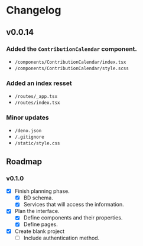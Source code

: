 # Changelog

## v0.0.14

### Added the `ContributionCalendar` component.

- `/components/ContributionCalendar/index.tsx`
- `/components/ContributionCalendar/style.scss`

### Added an index resset

- `/routes/_app.tsx`
- `/routes/index.tsx`

### Minor updates

- `/deno.json`
- `/.gitignore`
- `/static/style.css`

## Roadmap

### v0.1.0

- [x] Finish planning phase.
  - [x] BD schema.
  - [x] Services that will access the information.
- [x] Plan the interface.
  - [x] Define components and their properties.
  - [x] Define pages.
- [x] Create blank project
  - [ ] Include authentication method.
